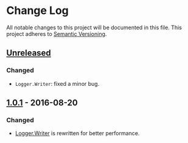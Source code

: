 # Change Log

All notable changes to this project will be documented in this file.
This project adheres to [Semantic Versioning](http://semver.org/).

## [Unreleased]
### Changed
- `Logger.Writer`: fixed a minor bug.

## [1.0.1] - 2016-08-20
### Changed
- [Logger.Writer](https://godoc.org/github.com/cybozu-go/log#Logger.Writer) is rewritten for better performance.

[Unreleased]: https://github.com/cybozu-go/aptutil/compare/v1.0.1...HEAD
[1.0.1]: https://github.com/cybozu-go/aptutil/compare/v1.0.0...v1.0.1
